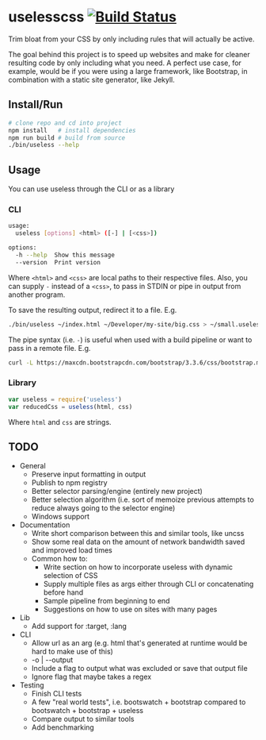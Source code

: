 # uselesscss [![Build Status](https://travis-ci.org/asimpletune/uselesscss.svg?branch=dev)](https://travis-ci.org/asimpletune/uselesscss)
Trim bloat from your CSS by only including rules that will actually be active.

The goal behind this project is to speed up websites and make for cleaner resulting code by only including what you need. A perfect use case, for example, would be if you were using a large framework, like Bootstrap, in combination with a static site generator, like Jekyll.

## Install/Run

```bash
# clone repo and cd into project
npm install   # install dependencies
npm run build # build from source
./bin/useless --help
```

## Usage

You can use useless through the CLI or as a library

### CLI

```bash
usage:
  useless [options] <html> ([-] | [<css>])

options:
  -h --help  Show this message
  --version  Print version
```

Where `<html>` and `<css>` are local paths to their respective files. Also, you can supply `-` instead of a `<css>`, to pass in STDIN or pipe in output from another program.

To save the resulting output, redirect it to a file. E.g.

```bash
./bin/useless ~/index.html ~/Developer/my-site/big.css > ~/small.useless.css
```

The pipe syntax (i.e. `-`) is useful when used with a build pipeline or want to pass in a remote file. E.g.

```bash
curl -L https://maxcdn.bootstrapcdn.com/bootstrap/3.3.6/css/bootstrap.min.css | ./bin/useless ~/index.html - > bootstrap.useless.css
```

### Library

```js
var useless = require('useless')
var reducedCss = useless(html, css)
```

Where `html` and `css` are strings.

## TODO

* General  
  * Preserve input formatting in output
  * Publish to npm registry
  * Better selector parsing/engine (entirely new project)
  * Better selection algorithm (i.e. sort of memoize previous attempts to reduce always going to the selector engine)
  * Windows support
* Documentation
  * Write short comparison between this and similar tools, like uncss
  * Show some real data on the amount of network bandwidth saved and improved load times
  * Common how to:
    * Write section on how to incorporate useless with dynamic selection of CSS
    * Supply multiple files as args either through CLI or concatenating before hand
    * Sample pipeline from beginning to end
    * Suggestions on how to use on sites with many pages
* Lib
  * Add support for :target, :lang
* CLI  
  * Allow url as an arg (e.g. html that's generated at runtime would be hard to make use of this)
  * -o | --output
  * Include a flag to output what was excluded or save that output file
  * Ignore flag that maybe takes a regex
* Testing
  * Finish CLI tests
  * A few "real world tests", i.e. bootswatch + bootstrap compared to bootswatch + bootstrap + useless
  * Compare output to similar tools
  * Add benchmarking
